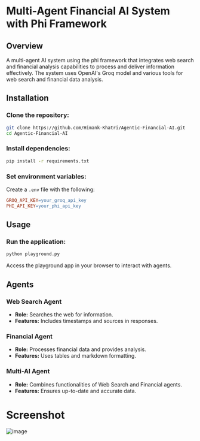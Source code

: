 # Multi-Agent Financial AI System with Phi Framework

## Overview

A multi-agent AI system using the phi framework that integrates web search and financial analysis capabilities to process and deliver information effectively. The system uses OpenAI's Groq model and various tools for web search and financial data analysis.

## Installation

### Clone the repository:

```bash
git clone https://github.com/Himank-Khatri/Agentic-Financial-AI.git
cd Agentic-Financial-AI
```

### Install dependencies:

```bash
pip install -r requirements.txt
```

### Set environment variables:

Create a `.env` file with the following:

```makefile
GROQ_API_KEY=your_groq_api_key
PHI_API_KEY=your_phi_api_key
```

## Usage

### Run the application:

```bash
python playground.py
```

Access the playground app in your browser to interact with agents.

## Agents

### Web Search Agent

* **Role:** Searches the web for information.
* **Features:** Includes timestamps and sources in responses.

### Financial Agent

* **Role:** Processes financial data and provides analysis.
* **Features:** Uses tables and markdown formatting.

### Multi-AI Agent

* **Role:** Combines functionalities of Web Search and Financial agents.
* **Features:** Ensures up-to-date and accurate data.

# Screenshot
![image](https://github.com/user-attachments/assets/73edd032-524d-4d62-a7e4-80f65c8d2d9e)


## 
